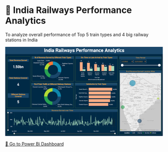 # 🚂 **India Railways Performance Analytics**

To analyze overall performance of Top 5 train types and 4 big railway stations in India

![](image/Dashboard_Preview.png)

[🎈 Go to Power Bi Dashboard](https://app.powerbi.com/view?r=eyJrIjoiNzczMDBhYzktNDc5Zi00ODJhLWIyY2QtYTJkOTk4M2IwZTVhIiwidCI6IjczYzUwNTk4LTljOGUtNDU3NS1iMmQ1LTNmOTBiNTQxOGRjYyIsImMiOjEwfQ%3D%3D&fbclid=IwAR1s6YE-8SaFCpqDYWjL-K8u734Y-ZcqeLuXymP-FvRzRwcrfYUPbbBVogU)

